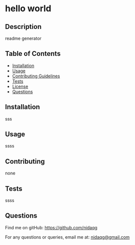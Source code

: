 
  # hello world

  

## Description 
 readme generator

## Table of Contents

* [Installation](#installation)
* [Usage](#usage)
* [Contributing Guidelines](#contributing)
* [Tests](#tests)
* [License](#license)
* [Questions](#questions)

## Installation
 sss

## Usage 
 ssss

## Contributing
 none
 
## Tests
ssss

    
## Questions

Find me on gitHub: https://github.com/nidaqg

For any questions or queries, email me at: nidaqg@gmail.com

